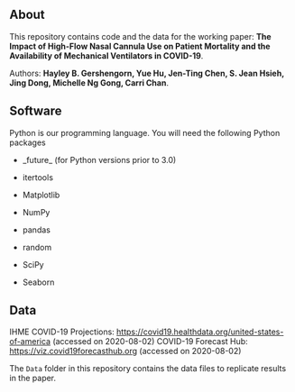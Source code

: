 ## About
This repository contains code and the data for the working paper: **The Impact of High-Flow Nasal Cannula Use on Patient Mortality and the Availability of Mechanical Ventilators in COVID-19**. 

Authors: **Hayley B. Gershengorn, Yue Hu, Jen-Ting Chen, S. Jean Hsieh, Jing Dong, Michelle Ng Gong, Carri Chan**. 

## Software
Python is our programming language. You will need the following Python packages

- \_future\_ (for Python versions prior to 3.0)

- itertools

- Matplotlib

- NumPy

- pandas

- random

- SciPy

- Seaborn

## Data
IHME COVID-19 Projections: https://covid19.healthdata.org/united-states-of-america (accessed on 2020-08-02)
COVID-19 Forecast Hub: https://viz.covid19forecasthub.org (accessed on 2020-08-02)

The `Data` folder in this repository contains the data files to replicate results in the paper. 
